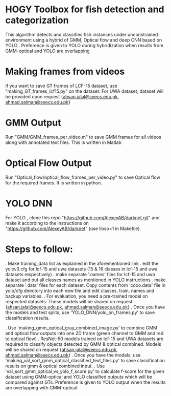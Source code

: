 # HOGY Toolbox for fish detection and categorization
This algorithm detects and classifies fish instances under unconstrained environment using a hybrid of GMM, Optical flow and deep CNN based on YOLO . Preference is given to YOLO during hybridization when results from GMM-optical and YOLO are overlapping
# Making frames from videos

If you want to save GT frames of LCF-15 dataset, use "making_GT_frames_lcf15.py" on the dataset.
For UWA dataset, dataset will be provided upon request {ahsan.jalal@seecs.edu.pk, ahmad.salman@seecs.edu.pk} 
 # GMM Output
 Run "GMM/GMM_frames_per_video.m" to save GMM frames for all videos along with annotated text files. This is written in Matlab

# Optical Flow Output 
Run "Optical_flow/optical_flow_frames_per_video.py" to save Optical flow for the required frames. It is written in python.

# YOLO DNN
For YOLO , clone this repo "https://github.com/AlexeyAB/darknet.git" and make it according to the instructions on "https://github.com/AlexeyAB/darknet" (use libso=1 in Makefile).


# Steps to follow:

.  Make training_data list as explained in the aforementioned link
. edit the yolov3.cfg for lcf-15 and uwa datasets (15 & 16 classes in lcf-15 and uwa datasets respectively)
. make separate '.names' files for lcf-15 and uwa dataset and put all classes names as mentioned in YOLO instructions
. make separate '.data' files for each dataset. Copy contents from 'coco.data' file in yolo/cfg directory into each new file and edit classes, train, names and backup variables.
. For evaluation, you need a pre-trained model on respected datasets. These models will be shared on request {ahsan.jalal@seecs.edu.pk, ahmad.salman@seecs.edu.pk}
. Once you have the models and test splits, use 'YOLO_DNN/yolo_on_frames.py' to save classification results.

. Use 'making_gmm_optical_gray_combined_image.py' to combine GMM and optical flow outputs into one 2D frame (green channel to GMM and red to optical flow)
. ResNet-50 models trained on lcf-15 and UWA datasets are required to classify objects detected by GMM & optical combined. Models will be shared on request {ahsan.jalal@seecs.edu.pk, ahmad.salman@seecs.edu.pk}
. Once you have the models, use 'making_val_sort_gmm_optical_classified_text_files.py' to save classification results on gmm & optical combined input.
. Use 'val_sort_gmm_optical_vs_yolo_f_score.py' to calculate f-score for the given dataset using GMM-optical and YOLO classified outputs which will be compared against GTs. Preference is given to YOLO output when the results are overlapping with GMM-optical.


